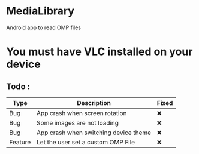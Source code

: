 # MediaLibrary
 Android app to read OMP files
 
# You must have VLC installed on your device

## Todo :

| Type 	| Description                    	      | Fixed 	|
|------	|-------------------------------------- |-------	|
| Bug  	| App crash when screen rotation 	      | ❌     |
| Bug  	| Some images are not loading    	      | ❌     |
| Bug  	| App crash when switching device theme | ❌     |
| Feature | Let the user set a custom OMP File | ❌     |
